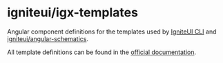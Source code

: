 # igniteui/igx-templates

Angular component definitions for the templates used by [IgniteUI CLI](../cli) and [igniteui/angular-schematics](../ng-schematics).

All template definitions can be found in the [official documentation](https://www.infragistics.com/products/ignite-ui-angular/angular/components/general/cli/component-templates).